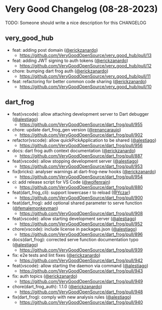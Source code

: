 # Very Good Changelog (08-28-2023)

TODO: Someone should write a nice description for this CHANGELOG

## very_good_hub
- feat: adding post domain ([@erickzanardo](https://github.com/erickzanardo))
	- https://github.com/VeryGoodOpenSource/very_good_hub/pull/13
- feat: adding JWT signing to auth tokens ([@erickzanardo](https://github.com/erickzanardo))
	- https://github.com/VeryGoodOpenSource/very_good_hub/pull/12
- chore: bumping dart frog auth ([@erickzanardo](https://github.com/erickzanardo))
	- https://github.com/VeryGoodOpenSource/very_good_hub/pull/11
- feat: refactoring for better common code sharing ([@erickzanardo](https://github.com/erickzanardo))
	- https://github.com/VeryGoodOpenSource/very_good_hub/pull/10

## dart_frog
- feat(vscode): allow attaching development server to Dart debugger ([@alestiago](https://github.com/alestiago))
	- https://github.com/VeryGoodOpenSource/dart_frog/pull/955
- chore: update dart_frog_gen version ([@renancaraujo](https://github.com/renancaraujo))
	- https://github.com/VeryGoodOpenSource/dart_frog/pull/902
- refactor(vscode): allow quickPickApplication to be shared ([@alestiago](https://github.com/alestiago))
	- https://github.com/VeryGoodOpenSource/dart_frog/pull/956
- docs: dart frog auth context documentation ([@erickzanardo](https://github.com/erickzanardo))
	- https://github.com/VeryGoodOpenSource/dart_frog/pull/887
- feat(vscode): allow stopping development server ([@alestiago](https://github.com/alestiago))
	- https://github.com/VeryGoodOpenSource/dart_frog/pull/953
- fix(bricks): analyser warnings at dart-frog-new hooks ([@erickzanardo](https://github.com/erickzanardo))
	- https://github.com/VeryGoodOpenSource/dart_frog/pull/954
- ci: add release script for VS Code ([@wolfenrain](https://github.com/wolfenrain))
	- https://github.com/VeryGoodOpenSource/dart_frog/pull/880
- feat(dart_frog_cli): support lowercase r to reload ([@Yczar](https://github.com/Yczar))
	- https://github.com/VeryGoodOpenSource/dart_frog/pull/900
- feat(dart_frog): add optional shared parameter to serve function ([@femalemonkeyman](https://github.com/femalemonkeyman))
	- https://github.com/VeryGoodOpenSource/dart_frog/pull/908
- feat(vscode): allow starting development server ([@alestiago](https://github.com/alestiago))
	- https://github.com/VeryGoodOpenSource/dart_frog/pull/952
- chore(vscode): include license in packages.json ([@alestiago](https://github.com/alestiago))
	- https://github.com/VeryGoodOpenSource/dart_frog/pull/896
- docs(dart_frog): corrected serve function documentation typo ([@alestiago](https://github.com/alestiago))
	- https://github.com/VeryGoodOpenSource/dart_frog/pull/939
- fix: e2e tests and lint fixes ([@erickzanardo](https://github.com/erickzanardo))
	- https://github.com/VeryGoodOpenSource/dart_frog/pull/942
- feat(vscode): allow starting the daemon via command ([@alestiago](https://github.com/alestiago))
	- https://github.com/VeryGoodOpenSource/dart_frog/pull/943
- fix: auth topics ([@erickzanardo](https://github.com/erickzanardo))
	- https://github.com/VeryGoodOpenSource/dart_frog/pull/949
- chore(dart_frog_auth): 1.1.0 ([@erickzanardo](https://github.com/erickzanardo))
	- https://github.com/VeryGoodOpenSource/dart_frog/pull/948
- fix(dart_frog): comply with new analysis rules ([@alestiago](https://github.com/alestiago))
	- https://github.com/VeryGoodOpenSource/dart_frog/pull/940
